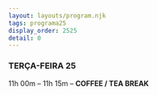 ```yaml
---
layout: layouts/program.njk
tags: programa25
display_order: 2525
detail: 0
---
```

### TERÇA-FEIRA 25   

11h 00m – 11h 15m – **COFFEE / TEA BREAK**